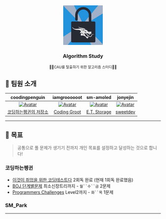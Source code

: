 <!-- PROJECT LOGO -->
<br />
<div align="center">
  <a href="https://github.com/CoodingPenguin/">
    <img src="logo.png" alt="Logo" width="128">
  </a>
  <h3>Algorithm Study</h3>
  <small>🏃‍♀️CAU를 탈출하기 위한 알고리즘 스터디🏃‍♂️</small>
</div>

## 👋 팀원 소개

|                                                                    coodingpenguin                                                                     |                                                                    iamgroooooot                                                                     |                                                                    sm-amoled                                                                     |                                               jonyejin                                               |
| :---------------------------------------------------------------------------------------------------------------------------------------------------: | :-------------------------------------------------------------------------------------------------------------------------------------------------: | :----------------------------------------------------------------------------------------------------------------------------------------------: | :--------------------------------------------------------------------------------------------------: |
| [![Avatar](https://avatars.githubusercontent.com/u/37505775?s=460&u=6a9e1f6647fbf95f99afeee82a3682e15fc6e959&v=4)](https://github.com/CoodingPenguin) | [![Avatar](https://avatars.githubusercontent.com/u/38830620?s=460&u=ee445c0a1843e610f4cbabb612870f0d6dd1a36b&v=4)](https://github.com/IamGroooooot) | [![Avatar](https://avatars.githubusercontent.com/u/39216546?s=460&u=0798fca0b98bfe3ab3323cf8060d8783786eecb3&v=4)](https://github.com/sm-amoled) | [![Avatar](https://avatars.githubusercontent.com/u/77298353?s=460&v=4)](https://github.com/jonyejin) |
|                                             [코딩하는펭귄의 저장소](https://cooding-penguin.netlify.app/)                                             |                                                  [Coding Groot](https://coding-groot.tistory.com/)                                                  |                                                    [E.T. Storage](https://etst.tistory.com/)                                                     |                              [sweetdev](https://sweetdev.tistory.com/)                               |

---

## 🚩 목표

> 공통으로 풀 문제가 생기기 전까지 개인 목표를 설정하고 달성하는 것으로 합니다!

### 코딩하는펭귄

- [이것이 취업을 위한 코딩테스트다](http://www.yes24.com/Product/Goods/91433923) 2회독 완료 (현재 1회독 완료했음)
- [BOJ 단계별문제](https://www.acmicpc.net/step) 최소신장트리까지 - ` 월``수``금 ` 2문제
- [Programmers Challenges](https://programmers.co.kr/learn/challenges?tab=all_challenges) Level2까지 - ` 화``목 ` 1문제

### SM_Park

---

